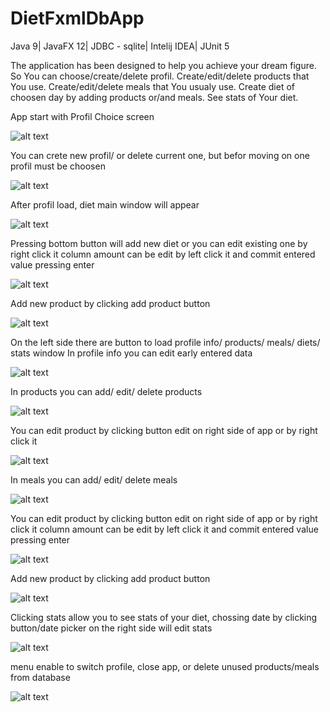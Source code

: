 # DietFxmlDbApp

Java 9|
JavaFX 12|
JDBC - sqlite|
Intelij IDEA|
JUnit 5

The application has been designed to help you achieve your dream figure.
So You can choose/create/delete profil.
Create/edit/delete products that You use.
Create/edit/delete meals that You usualy use.
Create diet of choosen day by adding products or/and meals.
See stats of Your diet.

App start with Profil Choice screen

![alt text](https://github.com/Maciej333/DietFxmlDbApp/blob/master/1_profil_choice.png?raw=true)

You can crete new profil/ or delete current one, but befor moving on one profil must be choosen

![alt text](https://github.com/Maciej333/DietFxmlDbApp/blob/master/2_profil_create.PNG?raw=true)

After profil load, diet main window will appear

![alt text](https://github.com/Maciej333/DietFxmlDbApp/blob/master/3_Diet.PNG?raw=true)

Pressing bottom button will add new diet or you can edit existing one by right click it
column amount can be edit by left click it and commit entered value pressing enter

![alt text](https://github.com/Maciej333/DietFxmlDbApp/blob/master/3_Diet_add_edit.PNG?raw=true)

Add new product by clicking add product button

![alt text](https://github.com/Maciej333/DietFxmlDbApp/blob/master/3_Diet_add_edit_new_product.png?raw=true)

On the left side there are button to load profile info/ products/ meals/ diets/ stats window
In profile info you can edit early entered data

![alt text](https://github.com/Maciej333/DietFxmlDbApp/blob/master/7_ProfilInfo.png?raw=true)

In products you can add/ edit/ delete products

![alt text](https://github.com/Maciej333/DietFxmlDbApp/blob/master/5_Products.png?raw=true)

You can edit product by clicking button edit on right side of app or by right click it

![alt text](https://github.com/Maciej333/DietFxmlDbApp/blob/master/5_Products_add_edit.png?raw=true)

In meals you can add/ edit/ delete meals

![alt text](https://github.com/Maciej333/DietFxmlDbApp/blob/master/4_Meal.png?raw=true)

You can edit product by clicking button edit on right side of app or by right click it
column amount can be edit by left click it and commit entered value pressing enter

![alt text](https://github.com/Maciej333/DietFxmlDbApp/blob/master/4_Meal_add_edit.png?raw=true)

Add new product by clicking add product button

![alt text](https://github.com/Maciej333/DietFxmlDbApp/blob/master/4_Meal_add_edit_new_product.png?raw=true)

Clicking stats allow you to see stats of your diet, chossing date by clicking button/date picker on the right side will edit stats

![alt text](https://github.com/Maciej333/DietFxmlDbApp/blob/master/6_Stats.png?raw=true)

menu enable to switch profile, close app, or delete unused products/meals from database

![alt text](https://github.com/Maciej333/DietFxmlDbApp/blob/master/8_menu.png?raw=true)





